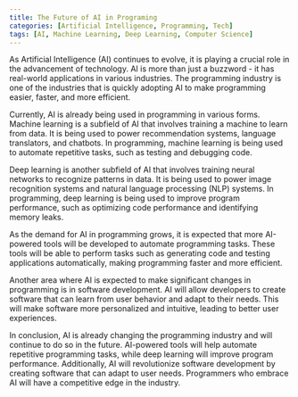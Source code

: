 ```yaml
---
title: The Future of AI in Programing
categories: [Artificial Intelligence, Programming, Tech]
tags: [AI, Machine Learning, Deep Learning, Computer Science]
---
```


As Artificial Intelligence (AI) continues to evolve, it is playing a crucial role in the advancement of technology. AI is more than just a buzzword - it has real-world applications in various industries. The programming industry is one of the industries that is quickly adopting AI to make programming easier, faster, and more efficient.

Currently, AI is already being used in programming in various forms. Machine learning is a subfield of AI that involves training a machine to learn from data. It is being used to power recommendation systems, language translators, and chatbots. In programming, machine learning is being used to automate repetitive tasks, such as testing and debugging code.

Deep learning is another subfield of AI that involves training neural networks to recognize patterns in data. It is being used to power image recognition systems and natural language processing (NLP) systems. In programming, deep learning is being used to improve program performance, such as optimizing code performance and identifying memory leaks.

As the demand for AI in programming grows, it is expected that more AI-powered tools will be developed to automate programming tasks. These tools will be able to perform tasks such as generating code and testing applications automatically, making programming faster and more efficient.

Another area where AI is expected to make significant changes in programming is in software development. AI will allow developers to create software that can learn from user behavior and adapt to their needs. This will make software more personalized and intuitive, leading to better user experiences.

In conclusion, AI is already changing the programming industry and will continue to do so in the future. AI-powered tools will help automate repetitive programming tasks, while deep learning will improve program performance. Additionally, AI will revolutionize software development by creating software that can adapt to user needs. Programmers who embrace AI will have a competitive edge in the industry.